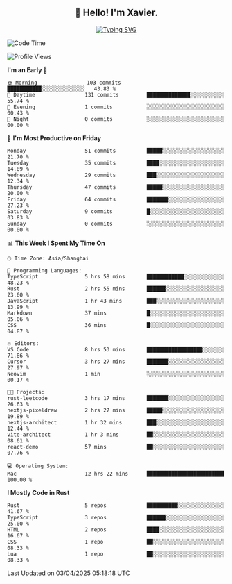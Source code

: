 <h2 align="center">👋 Hello! I'm Xavier.</h2>

<!-- typing svg starts -->
<div align="center">
 <a href="https://git.io/typing-svg"><img src="https://readme-typing-svg.demolab.com?font=Fira+Code&size=16&pause=1000&color=FFFFFFF0&width=435&lines=Fear+is+temporary.+Regret+is+forever." alt="Typing SVG" /></a>
</div>
<!-- typing svg ends -->

<!--START_SECTION:waka-->
![Code Time](http://img.shields.io/badge/Code%20Time-293%20hrs%2020%20mins-blue)

![Profile Views](http://img.shields.io/badge/Profile%20Views-12-blue)

**I'm an Early 🐤** 

```text
🌞 Morning                103 commits         ███████████░░░░░░░░░░░░░░   43.83 % 
🌆 Daytime                131 commits         ██████████████░░░░░░░░░░░   55.74 % 
🌃 Evening                1 commits           ░░░░░░░░░░░░░░░░░░░░░░░░░   00.43 % 
🌙 Night                  0 commits           ░░░░░░░░░░░░░░░░░░░░░░░░░   00.00 % 
```
📅 **I'm Most Productive on Friday** 

```text
Monday                   51 commits          █████░░░░░░░░░░░░░░░░░░░░   21.70 % 
Tuesday                  35 commits          ████░░░░░░░░░░░░░░░░░░░░░   14.89 % 
Wednesday                29 commits          ███░░░░░░░░░░░░░░░░░░░░░░   12.34 % 
Thursday                 47 commits          █████░░░░░░░░░░░░░░░░░░░░   20.00 % 
Friday                   64 commits          ███████░░░░░░░░░░░░░░░░░░   27.23 % 
Saturday                 9 commits           █░░░░░░░░░░░░░░░░░░░░░░░░   03.83 % 
Sunday                   0 commits           ░░░░░░░░░░░░░░░░░░░░░░░░░   00.00 % 
```


📊 **This Week I Spent My Time On** 

```text
🕑︎ Time Zone: Asia/Shanghai

💬 Programming Languages: 
TypeScript               5 hrs 58 mins       ████████████░░░░░░░░░░░░░   48.23 % 
Rust                     2 hrs 55 mins       ██████░░░░░░░░░░░░░░░░░░░   23.60 % 
JavaScript               1 hr 43 mins        ███░░░░░░░░░░░░░░░░░░░░░░   13.99 % 
Markdown                 37 mins             █░░░░░░░░░░░░░░░░░░░░░░░░   05.06 % 
CSS                      36 mins             █░░░░░░░░░░░░░░░░░░░░░░░░   04.87 % 

🔥 Editors: 
VS Code                  8 hrs 53 mins       ██████████████████░░░░░░░   71.86 % 
Cursor                   3 hrs 27 mins       ███████░░░░░░░░░░░░░░░░░░   27.97 % 
Neovim                   1 min               ░░░░░░░░░░░░░░░░░░░░░░░░░   00.17 % 

🐱‍💻 Projects: 
rust-leetcode            3 hrs 17 mins       ███████░░░░░░░░░░░░░░░░░░   26.63 % 
nextjs-pixeldraw         2 hrs 27 mins       █████░░░░░░░░░░░░░░░░░░░░   19.89 % 
nextjs-architect         1 hr 32 mins        ███░░░░░░░░░░░░░░░░░░░░░░   12.44 % 
vite-architect           1 hr 3 mins         ██░░░░░░░░░░░░░░░░░░░░░░░   08.61 % 
react-demo               57 mins             ██░░░░░░░░░░░░░░░░░░░░░░░   07.76 % 

💻 Operating System: 
Mac                      12 hrs 22 mins      █████████████████████████   100.00 % 
```

**I Mostly Code in Rust** 

```text
Rust                     5 repos             ██████████░░░░░░░░░░░░░░░   41.67 % 
TypeScript               3 repos             ██████░░░░░░░░░░░░░░░░░░░   25.00 % 
HTML                     2 repos             ████░░░░░░░░░░░░░░░░░░░░░   16.67 % 
CSS                      1 repo              ██░░░░░░░░░░░░░░░░░░░░░░░   08.33 % 
Lua                      1 repo              ██░░░░░░░░░░░░░░░░░░░░░░░   08.33 % 
```




 Last Updated on 03/04/2025 05:18:18 UTC
<!--END_SECTION:waka-->
